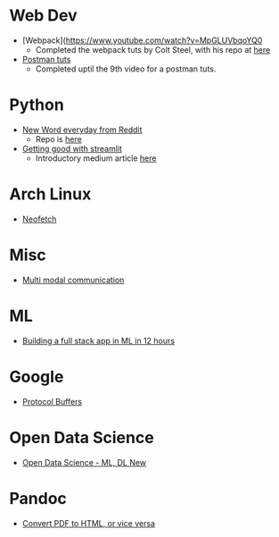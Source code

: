 # Web Dev

- [Webpack](https://www.youtube.com/watch?v=MpGLUVbqoYQ0
  - Completed the webpack tuts by Colt Steel, with his repo at [here](https://github.com/Colt/webpack-demo-app)
- [Postman tuts](https://www.youtube.com/watch?v=juldrxDrSH0&list=PLhW3qG5bs-L-oT0GenwPLcJAPD_SiFK3C&index=1)
  - Completed uptil the 9th video for a postman tuts.

# Python

- [New Word everyday from Reddit](https://www.reddit.com/r/Python/comments/gu9nzq/i_configured_my_terminal_to_teach_me_a_new_word/)
  - Repo is [here](https://github.com/itstommi/Vocab)
- [Getting good with streamlit](https://www.streamlit.io/for-teams)
  - Introductory medium article [here](https://towardsdatascience.com/coding-ml-tools-like-you-code-ml-models-ddba3357eace)

# Arch Linux

- [Neofetch](https://www.archlinux.org/packages/community/any/neofetch/)

# Misc

- [Multi modal communication](https://liberator.net.au/support/education/aac/multi-modal)

# ML

- [Building a full stack app in ML in 12 hours](https://towardsdatascience.com/build-full-stack-ml-12-hours-50c310fedd51)
 
# Google

- [Protocol Buffers](https://developers.google.com/protocol-buffers)

# Open Data Science

- [Open Data Science - ML, DL New](https://opendatascience.com/)

# Pandoc

- [Convert PDF to HTML, or vice versa](https://stackoverflow.com/questions/44177555/how-to-convert-html-to-pdf-using-pandoc)
